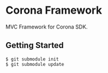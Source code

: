# Corona Framework

MVC Framework for Corona SDK.

## Getting Started

```bash:console
$ git submodule init
$ git submodule update
```

